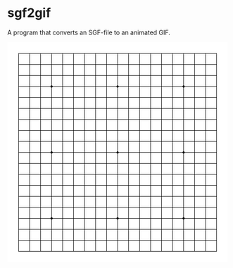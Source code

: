 # sgf2gif
A program that converts an SGF-file to an animated GIF.

![](https://github.com/Ekenstein/sgf2gif/blob/main/example.gif?raw=true)